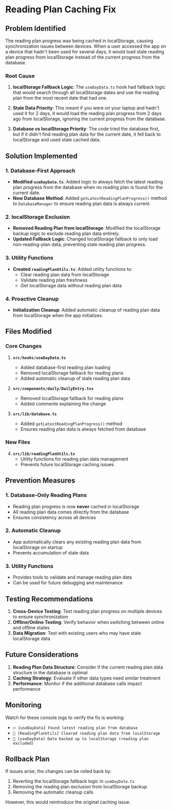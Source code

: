 # Reading Plan Caching Fix

## Problem Identified

The reading plan progress was being cached in localStorage, causing synchronization issues between devices. When a user accessed the app on a device that hadn't been used for several days, it would load stale reading plan progress from localStorage instead of the current progress from the database.

### Root Cause

1. **localStorage Fallback Logic**: The `useDayData.ts` hook had fallback logic that would search through all localStorage dates and use the reading plan from the most recent date that had one.

2. **Stale Data Priority**: This meant if you were on your laptop and hadn't used it for 2 days, it would load the reading plan progress from 2 days ago from localStorage, ignoring the current progress from the database.

3. **Database vs localStorage Priority**: The code tried the database first, but if it didn't find reading plan data for the current date, it fell back to localStorage and used stale cached data.

## Solution Implemented

### 1. Database-First Approach
- **Modified `useDayData.ts`**: Added logic to always fetch the latest reading plan progress from the database when no reading plan is found for the current date.
- **New Database Method**: Added `getLatestReadingPlanProgress()` method to `DatabaseManager` to ensure reading plan data is always current.

### 2. localStorage Exclusion
- **Removed Reading Plan from localStorage**: Modified the localStorage backup logic to exclude reading plan data entirely.
- **Updated Fallback Logic**: Changed localStorage fallback to only load non-reading-plan data, preventing stale reading plan progress.

### 3. Utility Functions
- **Created `readingPlanUtils.ts`**: Added utility functions to:
  - Clear reading plan data from localStorage
  - Validate reading plan freshness
  - Get localStorage data without reading plan data

### 4. Proactive Cleanup
- **Initialization Cleanup**: Added automatic cleanup of reading plan data from localStorage when the app initializes.

## Files Modified

### Core Changes
1. **`src/hooks/useDayData.ts`**
   - Added database-first reading plan loading
   - Removed localStorage fallback for reading plans
   - Added automatic cleanup of stale reading plan data

2. **`src/components/daily/DailyEntry.tsx`**
   - Removed localStorage fallback for reading plans
   - Added comments explaining the change

3. **`src/lib/database.ts`**
   - Added `getLatestReadingPlanProgress()` method
   - Ensures reading plan data is always fetched from database

### New Files
4. **`src/lib/readingPlanUtils.ts`**
   - Utility functions for reading plan data management
   - Prevents future localStorage caching issues

## Prevention Measures

### 1. Database-Only Reading Plans
- Reading plan progress is now **never** cached in localStorage
- All reading plan data comes directly from the database
- Ensures consistency across all devices

### 2. Automatic Cleanup
- App automatically clears any existing reading plan data from localStorage on startup
- Prevents accumulation of stale data

### 3. Utility Functions
- Provides tools to validate and manage reading plan data
- Can be used for future debugging and maintenance

## Testing Recommendations

1. **Cross-Device Testing**: Test reading plan progress on multiple devices to ensure synchronization
2. **Offline/Online Testing**: Verify behavior when switching between online and offline states
3. **Data Migration**: Test with existing users who may have stale localStorage data

## Future Considerations

1. **Reading Plan Data Structure**: Consider if the current reading plan data structure in the database is optimal
2. **Caching Strategy**: Evaluate if other data types need similar treatment
3. **Performance**: Monitor if the additional database calls impact performance

## Monitoring

Watch for these console logs to verify the fix is working:
- `🔥 [useDayData] Found latest reading plan from database`
- `🧹 [ReadingPlanUtils] Cleared reading plan data from localStorage`
- `💾 [useDayData] Data backed up to localStorage (reading plan excluded)`

## Rollback Plan

If issues arise, the changes can be rolled back by:
1. Reverting the localStorage fallback logic in `useDayData.ts`
2. Removing the reading plan exclusion from localStorage backup
3. Removing the automatic cleanup calls

However, this would reintroduce the original caching issue.
